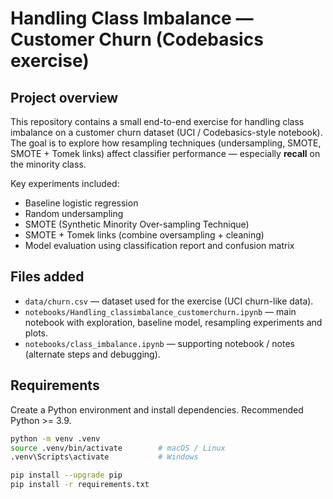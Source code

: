 # Handling Class Imbalance — Customer Churn (Codebasics exercise)

## Project overview
This repository contains a small end-to-end exercise for handling class imbalance on a customer churn dataset (UCI / Codebasics-style notebook).  
The goal is to explore how resampling techniques (undersampling, SMOTE, SMOTE + Tomek links) affect classifier performance — especially **recall** on the minority class.

Key experiments included:
- Baseline logistic regression
- Random undersampling
- SMOTE (Synthetic Minority Over-sampling Technique)
- SMOTE + Tomek links (combine oversampling + cleaning)
- Model evaluation using classification report and confusion matrix

## Files added
- `data/churn.csv` — dataset used for the exercise (UCI churn-like data).
- `notebooks/Handling_classimbalance_customerchurn.ipynb` — main notebook with exploration, baseline model, resampling experiments and plots.
- `notebooks/class_imbalance.ipynb` — supporting notebook / notes (alternate steps and debugging).

## Requirements
Create a Python environment and install dependencies. Recommended Python >= 3.9.

```bash
python -m venv .venv
source .venv/bin/activate        # macOS / Linux
.venv\Scripts\activate           # Windows

pip install --upgrade pip
pip install -r requirements.txt